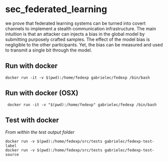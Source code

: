 # sec_federated_learning

we prove that federated learning systems can be turned into covert channels to implement a stealth communication infrastructure.
The main intuition is that an attacker can injects a bias in the global model by submitting purposely crafted samples.
The effect of the model bias is negligible to the other participants.
Yet, the bias can be measured and used to transmit a single bit through the model.


## Run with docker

```
docker run -it -v $(pwd):/home/fedexp gabrielec/fedexp /bin/bash
```

## Run with docker (OSX)

```
 docker run -it -v "$(pwd):/home/fedexp" gabrielec/fedexp /bin/bash
```

## Test with docker

*From within the test output folder*

```
docker run -v $(pwd):/home/fedexp/src/tests gabrielec/fedexp-test-label
docker run -v $(pwd):/home/fedexp/src/tests gabrielec/fedexp-test-source
```
